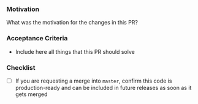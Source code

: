### Motivation

What was the motivation for the changes in this PR?

### Acceptance Criteria

- Include here all things that this PR should solve

### Checklist

- [ ] If you are requesting a merge into `master`, confirm this code is production-ready and can be included in future releases as soon as it gets merged 
